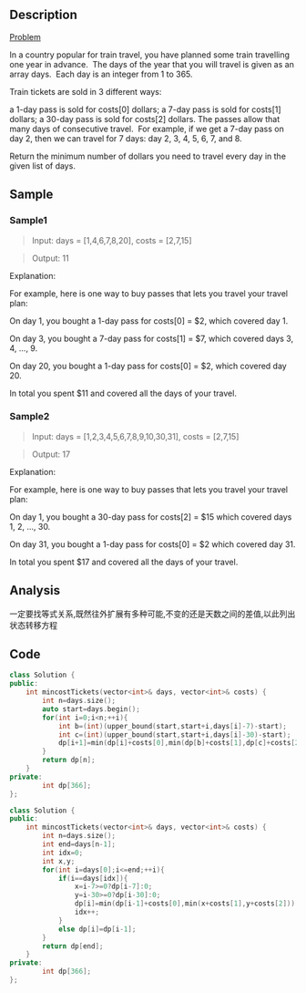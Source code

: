 ## Description
[Problem](https://leetcode-cn.com/problems/minimum-cost-for-tickets)

In a country popular for train travel, you have planned some train travelling one year in advance.  The days of the year that you will travel is given as an array days.  Each day is an integer from 1 to 365.

Train tickets are sold in 3 different ways:

a 1-day pass is sold for costs[0] dollars;
a 7-day pass is sold for costs[1] dollars;
a 30-day pass is sold for costs[2] dollars.
The passes allow that many days of consecutive travel.  For example, if we get a 7-day pass on day 2, then we can travel for 7 days: day 2, 3, 4, 5, 6, 7, and 8.

Return the minimum number of dollars you need to travel every day in the given list of days.

## Sample
### Sample1 
>Input: days = [1,4,6,7,8,20], costs = [2,7,15]

>Output: 11

Explanation:

For example, here is one way to buy passes that lets you travel your travel plan:

On day 1, you bought a 1-day pass for costs[0] = $2, which covered day 1.

On day 3, you bought a 7-day pass for costs[1] = $7, which covered days 3, 4, ..., 9.

On day 20, you bought a 1-day pass for costs[0] = $2, which covered day 20.

In total you spent $11 and covered all the days of your travel.

### Sample2 
>Input: days = [1,2,3,4,5,6,7,8,9,10,30,31], costs = [2,7,15]

>Output: 17

Explanation: 

For example, here is one way to buy passes that lets you travel your travel plan:

On day 1, you bought a 30-day pass for costs[2] = $15 which covered days 1, 2, ..., 30.

On day 31, you bought a 1-day pass for costs[0] = $2 which covered day 31.

In total you spent $17 and covered all the days of your travel.


## Analysis

一定要找等式关系,既然往外扩展有多种可能,不变的还是天数之间的差值,以此列出状态转移方程

## Code
```cpp
class Solution {
public:
    int mincostTickets(vector<int>& days, vector<int>& costs) {
        int n=days.size();
        auto start=days.begin();
        for(int i=0;i<n;++i){
            int b=(int)(upper_bound(start,start+i,days[i]-7)-start);
            int c=(int)(upper_bound(start,start+i,days[i]-30)-start);
            dp[i+1]=min(dp[i]+costs[0],min(dp[b]+costs[1],dp[c]+costs[2]));
        }
        return dp[n];
    }
private:
        int dp[366];
};
```
```cpp
class Solution {
public:
    int mincostTickets(vector<int>& days, vector<int>& costs) {
        int n=days.size();
        int end=days[n-1];
        int idx=0;
        int x,y;
        for(int i=days[0];i<=end;++i){
            if(i==days[idx]){
                x=i-7>=0?dp[i-7]:0;
                y=i-30>=0?dp[i-30]:0;
                dp[i]=min(dp[i-1]+costs[0],min(x+costs[1],y+costs[2]));
                idx++;
            }
            else dp[i]=dp[i-1];
        }
        return dp[end];
    }
private:
        int dp[366];
};
```